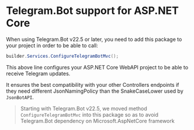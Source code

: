 # Telegram.Bot support for ASP.NET Core

When using Telegram.Bot v22.5 or later, you need to add this package to your project in order to be able to call:
```csharp
builder.Services.ConfigureTelegramBotMvc();
````

This above line configures your ASP.NET Core WebAPI project to be able to receive Telegram updates.

It ensures the best compatibility with your other Controllers endpoints if they need different JsonNamingPolicy than the SnakeCaseLower used by `JsonBotAPI`.

> Starting with Telegram.Bot v22.5, we moved method `ConfigureTelegramBotMvc` into this package so as to avoid Telegram.Bot dependency on Microsoft.AspNetCore framework
